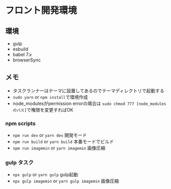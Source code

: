 # フロント開発環境

## 環境
- gulp 
- esbuild
- babel 7.x
- browserSync

## メモ
- タスクランナーはテーマに設置してあるのでテーマディレクトリで起動する
- `sudo yarn` or `npm install`で環境作成
- node_modulesがpermission errorの場合は `sudo chmod 777 [node_modulesのパス]`で権限を変更すればOK

### npm scripts
- `npm run dev` or `yarn dev` 開発モード
- `npm run build` or `yarn build` 本番モードでビルド
- `npm run imagemin` or `yarn imagemin` 画像圧縮

### gulp タスク
- `npx gulp` or `yarn gulp` gulp起動
- `npx gulp imagemin` or `yarn gulp imagemin` 画像圧縮
